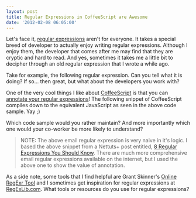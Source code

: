 ```yaml
---
layout: post
title: Regular Expressions in CoffeeScript are Awesome
date: '2012-02-08 06:05:00'
---
```


Let's face it, <a href="https://developer.mozilla.org/en/JavaScript/Guide/Regular_Expressions">regular expressions</a> aren't for everyone. It takes a special breed of developer to actually enjoy writing regular expressions. Although I enjoy them, the developer that comes after me may find that they are cryptic and hard to read. And yes, sometimes it takes me a little bit to decipher through an old regular expression that I wrote a while ago.

Take for example, the following regular expression. Can you tell what it is doing? If so... then great, but what about the developers you work with?

<script src="https://gist.github.com/1765839.js?file=emailPattern.js"></script>
One of the very cool things I like about <a href="http://coffeescript.org/">CoffeeScript</a> is that you can <a href="http://coffeescript.org/#regexes">annotate your regular expressions</a>! The following snippet of CoffeeScript compiles down to the equivalent JavaScript as seen in the above code sample. Yay ;) 

<script src="https://gist.github.com/1765839.js?file=emailPattern.coffee"></script>
Which code sample would you rather maintain? And more importantly which one would your co-worker be more likely to understand? 

<blockquote>
NOTE: The above email regular expression is very naive in it's logic. I based the above snippet from a Nettuts+ post entitled, <a href="http://net.tutsplus.com/tutorials/other/8-regular-expressions-you-should-know/">8 Regular Expressions You Should Know</a>. There are much more comprehensive email regular expressions available on the internet, but I used the above one to show the value of annotation.</blockquote>

As a side note, some tools that I find helpful are Grant Skinner's <a href="http://gskinner.com/RegExr/">Online RegExr Tool</a> and I sometimes get inspiration for regular expressions at <a href="http://regexlib.com/DisplayPatterns.aspx">RegExLib.com</a>. What tools or resources do you use for regular expressions?
